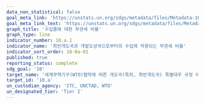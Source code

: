 ```yaml
---
data_non_statistical: false
goal_meta_link: 'https://unstats.un.org/sdgs/metadata/files/Metadata-10-0a-01.pdf'
goal_meta_link_text: 'https://unstats.un.org/sdgs/metadata/files/Metadata-10-0a-01.pdf'
graph_title: '수입품에 대한 무관세 비율'
graph_type: line
indicator_number: 10.a.1
indicator_name: '최빈개도국과 개발도상국으로부터의 수입에 적용되는 무관세 비율'
indicator_sort_order: 10-0a-01
published: true
reporting_status: complete
sdg_goal: '10'
target_name: '세계무역기구(WTO)협약에 따른 개도국(특히, 최빈개도국) 특별대우 규정 이행'
target_id: '10.a'
un_custodian_agency: 'ITC, UNCTAD, WTO'
un_designated_tier: 'Tier I'
---
```

